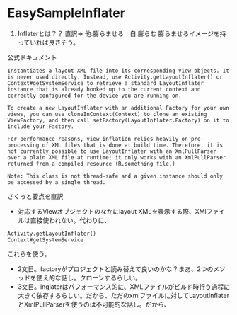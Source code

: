 # EasySampleInflater

1. Inflaterとは？？
直訳=> 他:膨らませる　自:膨らむ
膨らませるイメージを持っていれば良さそう。

公式ドキュメント
```
Instantiates a layout XML file into its corresponding View objects. It is never used directly. Instead, use Activity.getLayoutInflater() or Context#getSystemService to retrieve a standard LayoutInflater instance that is already hooked up to the current context and correctly configured for the device you are running on.

To create a new LayoutInflater with an additional Factory for your own views, you can use cloneInContext(Context) to clone an existing ViewFactory, and then call setFactory(LayoutInflater.Factory) on it to include your Factory.

For performance reasons, view inflation relies heavily on pre-processing of XML files that is done at build time. Therefore, it is not currently possible to use LayoutInflater with an XmlPullParser over a plain XML file at runtime; it only works with an XmlPullParser returned from a compiled resource (R.something file.)

Note: This class is not thread-safe and a given instance should only be accessed by a single thread.
```
さくっと要点を直訳
- 対応するViewオブジェクトのなかにlayout XMLを表示する際、XMlファイルは直接使われない。代わりに、
```
Activity.getLayoutInflater()  
Context#getSystemService
```
これらを使う。
- 2文目。factoryがプロジェクトと読み替えて良いのかな？まあ、2つのメソッドを使え的な話し。クローンするらしい。
- 3文目。inglaterはパフォーマンス的に、XMLファイルがビルド時行う過程に大きく依存するらしい。だから、ただのxmlファイルに対してLayoutInflaterとXmlPullParserを使うのは不可能的な話し。だから、

